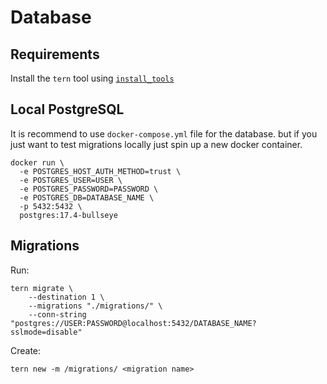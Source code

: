 # Database

## Requirements

Install the `tern` tool using [`install_tools`](https://github.com/jackc/tern)

## Local PostgreSQL

It is recommend to use `docker-compose.yml` file for the database. but if you just want to test migrations locally just spin up a new docker container.

```
docker run \
  -e POSTGRES_HOST_AUTH_METHOD=trust \
  -e POSTGRES_USER=USER \
  -e POSTGRES_PASSWORD=PASSWORD \
  -e POSTGRES_DB=DATABASE_NAME \
  -p 5432:5432 \
  postgres:17.4-bullseye
```

## Migrations

Run:

```
tern migrate \
    --destination 1 \
    --migrations "./migrations/" \
    --conn-string "postgres://USER:PASSWORD@localhost:5432/DATABASE_NAME?sslmode=disable"
```

Create:

```
tern new -m /migrations/ <migration name>
```
